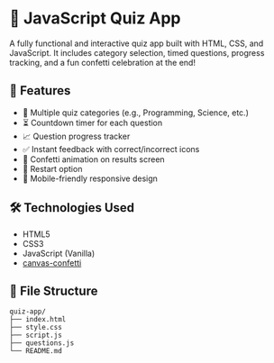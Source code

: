 # 🎯 JavaScript Quiz App

A fully functional and interactive quiz app built with HTML, CSS, and JavaScript. It includes category selection, timed questions, progress tracking, and a fun confetti celebration at the end!

## 🚀 Features

- 🧠 Multiple quiz categories (e.g., Programming, Science, etc.)
- ⏳ Countdown timer for each question
- 📈 Question progress tracker
- ✅ Instant feedback with correct/incorrect icons
- 🎉 Confetti animation on results screen
- 🔁 Restart option
- 📱 Mobile-friendly responsive design

## 🛠️ Technologies Used

- HTML5  
- CSS3  
- JavaScript (Vanilla)  
- [canvas-confetti](https://www.npmjs.com/package/canvas-confetti)

## 📂 File Structure

```
quiz-app/
├── index.html
├── style.css
├── script.js
├── questions.js
└── README.md
```

